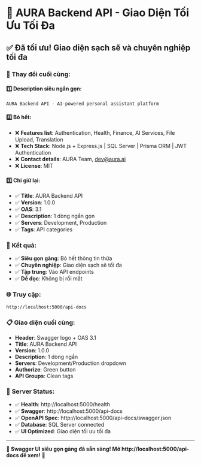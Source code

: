 # 🎨 AURA Backend API - Giao Diện Tối Ưu Tối Đa

## ✅ **Đã tối ưu! Giao diện sạch sẽ và chuyên nghiệp tối đa**

### 🎯 **Thay đổi cuối cùng:**

#### 1️⃣ **Description siêu ngắn gọn:**
```
AURA Backend API - AI-powered personal assistant platform
```

#### 2️⃣ **Bỏ hết:**
- ❌ **Features list**: Authentication, Health, Finance, AI Services, File Upload, Translation
- ❌ **Tech Stack**: Node.js + Express.js | SQL Server | Prisma ORM | JWT Authentication
- ❌ **Contact details**: AURA Team, dev@aura.ai
- ❌ **License**: MIT

#### 3️⃣ **Chỉ giữ lại:**
- ✅ **Title**: AURA Backend API
- ✅ **Version**: 1.0.0
- ✅ **OAS**: 3.1
- ✅ **Description**: 1 dòng ngắn gọn
- ✅ **Servers**: Development, Production
- ✅ **Tags**: API categories

### 🎨 **Kết quả:**
- ✅ **Siêu gọn gàng**: Bỏ hết thông tin thừa
- ✅ **Chuyên nghiệp**: Giao diện sạch sẽ tối đa
- ✅ **Tập trung**: Vào API endpoints
- ✅ **Dễ đọc**: Không bị rối mắt

### 🌐 **Truy cập:**
```
http://localhost:5000/api-docs
```

### 📋 **Giao diện cuối cùng:**
- **Header**: Swagger logo + OAS 3.1
- **Title**: AURA Backend API
- **Version**: 1.0.0
- **Description**: 1 dòng ngắn
- **Servers**: Development/Production dropdown
- **Authorize**: Green button
- **API Groups**: Clean tags

### 🚀 **Server Status:**
- ✅ **Health**: http://localhost:5000/health
- ✅ **Swagger**: http://localhost:5000/api-docs
- ✅ **OpenAPI Spec**: http://localhost:5000/api-docs/swagger.json
- ✅ **Database**: SQL Server connected
- ✅ **UI Optimized**: Giao diện tối ưu tối đa

---

**🎉 Swagger UI siêu gọn gàng đã sẵn sàng! Mở http://localhost:5000/api-docs để xem!** 🎉


